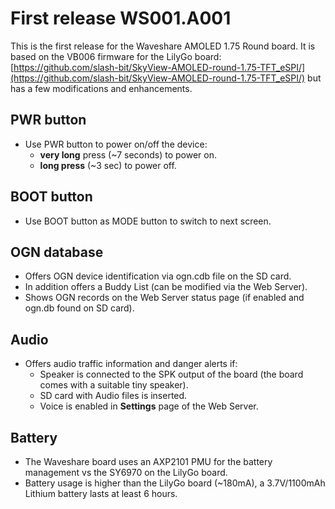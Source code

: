 # First release WS001.A001

This is the first release for the Waveshare AMOLED 1.75 Round board.
It is based on the VB006 firmware for the LilyGo board: [https://github.com/slash-bit/SkyView-AMOLED-round-1.75-TFT_eSPI/](https://github.com/slash-bit/SkyView-AMOLED-round-1.75-TFT_eSPI/) but has a few modifications and enhancements.

## PWR button
- Use PWR button to power on/off the device:
  - **very long** press (~7 seconds) to power on.
  - **long press** (~3 sec) to power off.
## BOOT button
- Use BOOT button as MODE button to switch to next screen.

## OGN database
- Offers OGN device identification via ogn.cdb file on the SD card.
- In addition offers a Buddy List (can be modified via the Web Server).
- Shows OGN records on the Web Server status page (if enabled and ogn.db found on SD card).

## Audio
- Offers audio traffic information and danger alerts if:
  - Speaker is connected to the SPK output of the board (the board comes with a suitable tiny speaker).
  - SD card with Audio files is inserted.
  - Voice is enabled in **Settings** page of the Web Server.

## Battery
- The Waveshare board uses an AXP2101 PMU for the battery management vs the SY6970 on the LilyGo board.
- Battery usage is higher than the LilyGo board (~180mA), a 3.7V/1100mAh Lithium battery lasts at least 6 hours.
